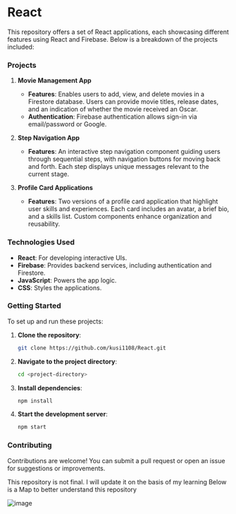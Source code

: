 # React
This repository offers a set of React applications, each showcasing different features using React and Firebase. Below is a breakdown of the projects included:

### Projects
1. **Movie Management App**
   - **Features**: Enables users to add, view, and delete movies in a Firestore database. Users can provide movie titles, release dates, and an indication of whether the movie received an Oscar.
   - **Authentication**: Firebase authentication allows sign-in via email/password or Google.
   
2. **Step Navigation App**
   - **Features**: An interactive step navigation component guiding users through sequential steps, with navigation buttons for moving back and forth. Each step displays unique messages relevant to the current stage.

3. **Profile Card Applications**
   - **Features**: Two versions of a profile card application that highlight user skills and experiences. Each card includes an avatar, a brief bio, and a skills list. Custom components enhance organization and reusability.

### Technologies Used
- **React**: For developing interactive UIs.
- **Firebase**: Provides backend services, including authentication and Firestore.
- **JavaScript**: Powers the app logic.
- **CSS**: Styles the applications.

### Getting Started
To set up and run these projects:

1. **Clone the repository**:
   ```bash
   git clone https://github.com/kusi1108/React.git
   ```
2. **Navigate to the project directory**:
   ```bash
   cd <project-directory>
   ```
3. **Install dependencies**:
   ```bash
   npm install
   ```
4. **Start the development server**:
   ```bash
   npm start
   ```

### Contributing
Contributions are welcome! You can submit a pull request or open an issue for suggestions or improvements.

This repository is not final. I will update it on the basis of my learning
Below is a Map to better understand this repository

![image](https://github.com/user-attachments/assets/14cb4b3f-1414-443b-8f77-afd3f0f3d606)


